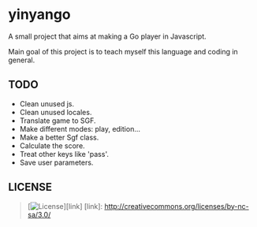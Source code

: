 # yinyango

A small project that aims at making a Go player in Javascript.

Main goal of this project is to teach myself this language and coding in
general.

## TODO

- Clean unused js.
- Clean unused locales.
- Translate game to SGF.
- Make different modes: play, edition...
- Make a better Sgf class.
- Calculate the score.
- Treat other keys like 'pass'.
- Save user parameters.

## LICENSE

>[![License](http://i.creativecommons.org/l/by-nc-sa/3.0/88x31.png)][link]
[link]: http://creativecommons.org/licenses/by-nc-sa/3.0/
